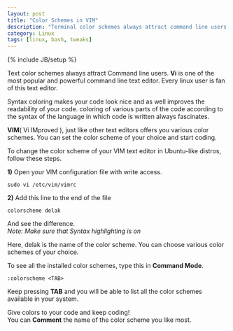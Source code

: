 ```yaml
---
layout: post
title: "Color Schemes in VIM"
description: "Terminal color schemes always attract command line users. This blog post is about changing color schemes in Bash."
category: Linux
tags: [linux, bash, tweaks]
---
```

{% include JB/setup %}

Text color schemes always attract Command line users. **Vi** is one of the most popular and powerful command line text editor. Every linux user is fan of this text editor.

Syntax coloring makes your code look nice and as well improves the readability of your code.
coloring of various parts of the code according to the syntax of the language in which code is written always fascinates.

**VIM**( Vi IMproved ), just like other text editors offers you various color schemes.
You can set the color scheme of your choice and start coding.

To change the color scheme of your VIM text editor in Ubuntu-like distros, follow these steps.

**1)** Open your VIM configuration file with write access.

    sudo vi /etc/vim/vimrc

**2)** Add this line to the end of the file

    colorscheme delak

And see the difference.<br>
*Note: Make sure that Syntax highlighting is on*

Here, delak is the name of the color scheme. You can choose various color schemes of your choice.

To see all the installed color schemes, type this in **Command Mode**.

    :colorscheme <TAB>

Keep pressing **TAB** and you will be able to list all the color schemes available in your system.

Give colors to your code and keep coding!<br>
You can **Comment** the name of the color scheme you like most. 
